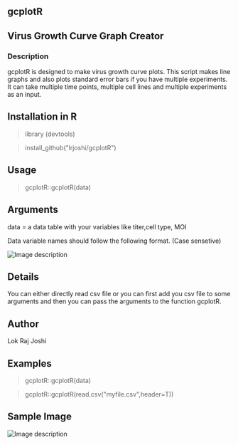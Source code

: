 ## gcplotR 

## Virus Growth Curve Graph Creator

### Description

gcplotR is designed to make virus growth curve plots. This script makes line graphs and also plots standard error bars if you have multiple experiments. It can take multiple time points, multiple cell lines and multiple experiments as an input.

## Installation in R
>library (devtools)

>install_github("lrjoshi/gcplotR")

## Usage

>gcplotR::gcplotR(data)

## Arguments
data
= a data table with your variables like titer,cell type, MOI


Data variable names should follow the following format. (Case sensetive)

![Image description](https://github.com/lrjoshi/gcplotR/blob/master/data_format.JPG)


## Details

You can either directly read csv file or you can first add you csv file to some arguments and then you can pass the arguments to the function gcplotR.

## Author

Lok Raj Joshi

## Examples

>gcplotR::gcplotR(data)

>gcplotR::gcplotR(read.csv("myfile.csv",header=T))



## Sample Image


![Image description](https://github.com/lrjoshi/gcplotR/blob/master/C159S.png)
